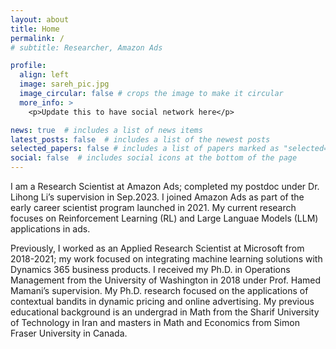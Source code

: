 ```yaml
---
layout: about
title: Home
permalink: /
# subtitle: Researcher, Amazon Ads

profile:
  align: left
  image: sareh_pic.jpg
  image_circular: false # crops the image to make it circular
  more_info: >
    <p>Update this to have social network here</p>

news: true  # includes a list of news items
latest_posts: false  # includes a list of the newest posts
selected_papers: false # includes a list of papers marked as "selected={true}"
social: false  # includes social icons at the bottom of the page
---
```


I am a Research Scientist at Amazon Ads; completed my postdoc under Dr. Lihong Li’s supervision in Sep.2023. I joined Amazon Ads as part of the early career scientist program launched in 2021. My current research focuses on Reinforcement Learning (RL) and Large Languae Models (LLM) applications in ads.

Previously, I worked as an Applied Research Scientist at Microsoft from 2018-2021; my work focused on integrating machine learning solutions with Dynamics 365 business products. I received my Ph.D. in Operations Management from the University of Washington in 2018 under Prof. Hamed Mamani’s supervision. My Ph.D. research focused on the applications of contextual bandits in dynamic pricing and online advertising. My previous educational background is an undergrad in Math from the Sharif University of Technology in Iran and masters in Math and Economics from Simon Fraser University in Canada.
